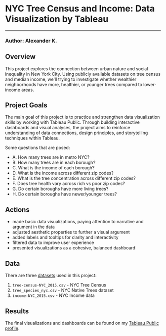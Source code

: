 # NYC Tree Census and Income: Data Visualization by Tableau
***

### Author: Alexander K.

## Overview
This project explores the connection between urban nature and social inequality in New York City. Using publicly available datasets on tree census and median income, we'll trying to investigate whether wealthier neighborhoods have more, healthier, or younger trees compared to lower-income areas.

## Project Goals
The main goal of this project is to practice and strengthen data visualization skills by working with Tableau Public. Through building interactive dashboards and visual analyses, the project aims to reinforce understanding of data connections, design principles, and storytelling techniques within Tableau.

Some questions that are posed:

- A. How many trees are in metro NYC?
- B. How many trees are in each borough?
- C. What is the income of each borough?
- D. What is the income across different zip codes?
- E. What is the tree concentration across different zip codes?
- F. Does tree health vary across rich vs poor zip codes?
- G. Do certain boroughs have more living trees?
- H. Do certain boroughs have newer/younger trees?

## Actions

- made basic data visualizations, paying attention to narrative and argument in the data
- adjusted aesthetic properties to further a visual argument
- added labels and tooltips for clarity and interactivity
- filtered data to improve user experience
- presented visualizations as a cohesive, balanced dashboard

## Data

There are three [datasets](https://www.dropbox.com/scl/fi/f5yiwzkqeup24b36lcpxn/tree_money_datasets.zip?rlkey=kl2wgcfr3vgbjopqhwq247okh&dl=0) used in this project:

1. `tree-census-NYC_2015.csv` - NYC Tree Census
2. `tree_species_nyc.csv` - NYC Native Trees dataset
3. `income-NYC_2015.csv` - NYC Income data

## Results

The final visualizations and dashboards can be found on my [Tableau Public profile](https://public.tableau.com/views/TreeandMoney/TreesMoneyDashboard?:language=en-US&publish=yes&:sid=&:display_count=n&:origin=viz_share_link).